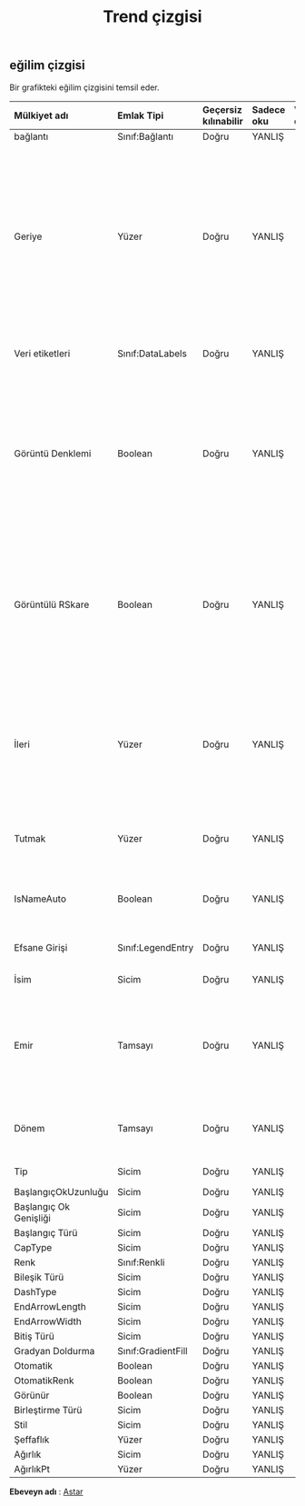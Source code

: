 ﻿---
title: Trend çizgisi
second_title: Aspose.Cells Cloud Documen
type: docs
url: /tr/specification/model/trendline/
description: "Aspose.Cells Bulut modeli spesifikasyonu: Trend çizgisi. Açma, oluşturma, düzenleme, bölme, birleştirme, karşılaştırma ve dönüştürme gibi özelliklerle Excel ve diğer elektronik tablo belgelerini zahmetsizce yönetin"
kwords: Excel, Office, Elektronik Tablo, Cloud REST API, Trend Çizgisi
weight: 50
---
## **eğilim çizgisi**

 Bir grafikteki eğilim çizgisini temsil eder.

| Mülkiyet adı| Emlak Tipi| Geçersiz kılınabilir| Sadece oku| Varsayılan değer| Tanım|
|:- |:- |:- |:- |:- |:- |
| bağlantı| Sınıf:Bağlantı| Doğru| YANLIŞ|||
| Geriye| Yüzer| Doğru| YANLIŞ|| Eğilim çizgisinin geriye doğru uzandığı dönemlerin (veya dağılım grafiğindeki birimlerin) sayısını döndürür veya ayarlar. Dönem sayısı sıfırdan büyük veya sıfıra eşit olmalıdır. Grafik türü sütun ise nokta sayısı 0 ile 0,5 arasında olmalıdır.|
| Veri etiketleri| Sınıf:DataLabels| Doğru| YANLIŞ|| Belirtilen seri için DataLabels nesnesini temsil eder.|
| Görüntü Denklemi| Boolean| Doğru| YANLIŞ|| Trend çizgisi denkleminin grafikte görüntülenip görüntülenmediğini temsil eder (R-kare değeriyle aynı veri etiketinde). Bu özelliği True olarak ayarlamak veri etiketlerini otomatik olarak açar.|
| Görüntülü RSkare| Boolean| Doğru| YANLIŞ||Trend çizgisinin R-kare değerinin grafikte görüntülenip görüntülenmediğini temsil eder (denklemle aynı veri etiketinde). Bu özelliği True olarak ayarlamak veri etiketlerini otomatik olarak açar.|
| İleri| Yüzer| Doğru| YANLIŞ|| Eğilim çizgisinin ileriye doğru uzattığı dönemlerin (veya dağılım grafiğindeki birimlerin) sayısını döndürür veya ayarlar. Dönem sayısı sıfırdan büyük veya sıfıra eşit olmalıdır.|
| Tutmak| Yüzer| Doğru| YANLIŞ|| Eğilim çizgisinin değer eksenini kestiği noktayı döndürür veya ayarlar.|
| IsNameAuto| Boolean| Doğru| YANLIŞ|| Microsoft Excel trend çizgisinin adını otomatik olarak belirlerse döndürür.|
| Efsane Girişi| Sınıf:LegendEntry| Doğru| YANLIŞ|| Bu trend çizgisine göre efsane girişini alır|
| İsim| Sicim| Doğru| YANLIŞ|| Trend çizgisinin adını döndürür.|
| Emir| Tamsayı| Doğru| YANLIŞ|| Eğilim çizgisi türü Polinom olduğunda eğilim çizgisi sırasını (1'den büyük bir tam sayı) döndürür veya ayarlar. Sıralama 2 ile 6 arasında olmalıdır.|
| Dönem| Tamsayı| Doğru| YANLIŞ|| Hareketli ortalama eğilim çizgisinin periyodunu döndürür veya ayarlar.|
| Tip| Sicim| Doğru| YANLIŞ|| Eğilim çizgisi türünü döndürür.|
| BaşlangıçOkUzunluğu| Sicim| Doğru| YANLIŞ|||
| Başlangıç Ok Genişliği| Sicim| Doğru| YANLIŞ|||
| Başlangıç Türü| Sicim| Doğru| YANLIŞ|||
| CapType| Sicim| Doğru| YANLIŞ|||
| Renk| Sınıf:Renkli| Doğru| YANLIŞ|||
| Bileşik Türü| Sicim| Doğru| YANLIŞ|||
| DashType| Sicim| Doğru| YANLIŞ|||
| EndArrowLength| Sicim| Doğru| YANLIŞ|||
| EndArrowWidth| Sicim| Doğru| YANLIŞ|||
| Bitiş Türü| Sicim| Doğru| YANLIŞ|||
| Gradyan Doldurma| Sınıf:GradientFill| Doğru| YANLIŞ|||
| Otomatik| Boolean| Doğru| YANLIŞ|||
| OtomatikRenk| Boolean| Doğru| YANLIŞ|||
| Görünür| Boolean| Doğru| YANLIŞ|||
| Birleştirme Türü| Sicim| Doğru| YANLIŞ|||
| Stil| Sicim| Doğru| YANLIŞ|||
| Şeffaflık| Yüzer| Doğru| YANLIŞ|||
| Ağırlık| Sicim| Doğru| YANLIŞ|||
| AğırlıkPt| Yüzer| Doğru| YANLIŞ|||

**Ebeveyn adı** : [Astar](/specification/model/line)

